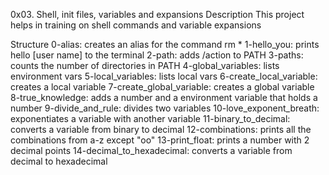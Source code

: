0x03. Shell, init files, variables and expansions
Description
This project helps in training on shell commands and variable expansions

Structure
0-alias: creates an alias for the command rm *
1-hello_you: prints hello [user name] to the terminal
2-path: adds /action to PATH
3-paths: counts the number of directories in PATH
4-global_variables: lists environment vars
5-local_variables: lists local vars
6-create_local_variable: creates a local variable
7-create_global_variable: creates a global variable
8-true_knowledge: adds a number and a environment variable that holds a number
9-divide_and_rule: divides two variables
10-love_exponent_breath: exponentiates a variable with another variable
11-binary_to_decimal: converts a variable from binary to decimal
12-combinations: prints all the combinations from a-z except "oo"
13-print_float: prints a number with 2 decimal points
14-decimal_to_hexadecimal: converts a variable from decimal to hexadecimal

